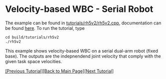 # Velocity-based WBC - Serial Robot

The example can be found in [tutorials/rh5v2/rh5v2.cpp](https://github.com/ARC-OPT/wbc/blob/master/tutorials/rh5v2/rh5v2.cpp), documentation can be found [here](https://arc-opt.github.io/wbc/rh5v2_8cpp.html). To run the tutorial, type
```
cd build/tutorials/rh5v2
./rh5v2
```

This example shows velocity-based WBC on a serial dual-arm robot (fixed base). The outputs are the indepnendend joint velocity that comply with the given task space velocities.

[[Previous Tutorial]](https://arc-opt.github.io/Documentation/tutorials/vel_serial_vs_hybrid_robots.html)[[Back to Main Page]](https://arc-opt.github.io/Documentation)[[Next Tutorial]](https://arc-opt.github.io/Documentation/tutorials/vel_hybrid_robot.html)
